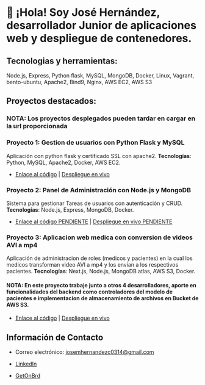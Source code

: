 # 👋 ¡Hola! Soy José Hernández, desarrollador Junior de aplicaciones web y despliegue de contenedores.

## Tecnologias y herramientas:

Node.js, Express, Python flask, MySQL, MongoDB, Docker, Linux, Vagrant, bento-ubuntu, Apache2, Bind9, Nginx, AWS EC2, AWS S3

## Proyectos destacados:

### NOTA: Los proyectos desplegados pueden tardar en cargar en la url proporcionada

### Proyecto 1: Gestion de usuarios con Python Flask y MySQL
Aplicación con python flask y certificado SSL con apache2. **Tecnologías**: Python, MySQL, Apache2, Docker, AWS EC2.
- [Enlace al código](https://github.com/josemhc/PythonWebApp) | [Despliegue en vivo](ec2-3-141-41-74.us-east-2.compute.amazonaws.com)

### Proyecto 2: Panel de Administración con Node.js y MongoDB
Sistema para gestionar Tareas de usuarios con autenticación y CRUD. **Tecnologías**: Node.js, Express, MongoDB, Docker.
- [Enlace al código PENDIENTE](URL) | [Despliegue en vivo PENDIENTE](URL)

### Proyecto 3: Aplicacion web medica con conversion de videos AVI a mp4
Aplicación de administracion de roles (medicos y pacientes) en la cual los medicos transforman video AVI a mp4 y los envian a los respectivos pacientes. **Tecnologías**: Next.js, Node.js, MongoDB atlas, AWS S3, Docker.
#### NOTA: En este proyecto trabaje junto a otros 4 desarrolladores, aporte en funcionalidades del backend como controladores del modelo de pacientes e implementacion de almacenamiento de archivos en Bucket de AWS S3.
- [Enlace al código](https://github.com/josemhc/Proyecto-Informatico.git) | [Despliegue en vivo](https://ecomed-frontend-1-0.onrender.com)


## Información de Contacto

- Correo electrónico: josemhernandezc0314@gmail.com

- [LinkedIn](https://www.linkedin.com/in/jose-hern%C3%A1ndez-3a8ba5335/)
  
- [GetOnBrd](https://www.getonbrd.com/p/jose-hernandez-edc2)
  

